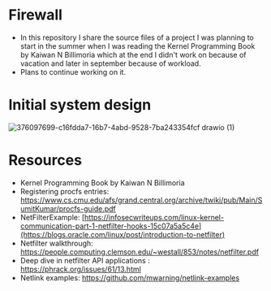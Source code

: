 # Firewall
- In this repository I share the source files of a project I was planning to start in the summer when I was reading the Kernel Programming Book by Kaiwan N Billimoria which at the end I didn't work
  on because of vacation and later in september because of workload.
- Plans to continue working on it.

# Initial system design
![376097699-c16fdda7-16b7-4abd-9528-7ba243354fcf drawio (1)](https://github.com/user-attachments/assets/186b7dce-a794-459f-970b-18e2f2e38775)

# Resources
- Kernel Programming Book by Kaiwan N Billimoria
- Registering procfs entries: https://www.cs.cmu.edu/afs/grand.central.org/archive/twiki/pub/Main/SumitKumar/procfs-guide.pdf
- NetFilterExample: [https://infosecwriteups.com/linux-kernel-communication-part-1-netfilter-hooks-15c07a5a5c4e](https://blogs.oracle.com/linux/post/introduction-to-netfilter)
- Netfilter walkthrough: https://people.computing.clemson.edu/~westall/853/notes/netfilter.pdf
- Deep dive in netfilter API applications : https://phrack.org/issues/61/13.html
- Netlink examples: https://github.com/mwarning/netlink-examples
